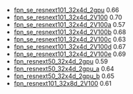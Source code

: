 * [fpn_se_resnext101_32x4d_2gpu](configs/fpn_se_resnext101_32x4d_cityscapes_2gpu.py) 0.66
* [fpn_se_resnext101_32x4d_2V100](configs/fpn_se_resnext101_32x4d_cityscapes_2V100.py) 0.70
* [fpn_se_resnext101_32x4d_2V100a](configs/fpn_se_resnext101_32x4d_cityscapes_2V100a.py) 0.57
* [fpn_se_resnext101_32x4d_2V100b](configs/fpn_se_resnext101_32x4d_cityscapes_2V100a.py) 0.68
* [fpn_se_resnext101_32x4d_2V100c](configs/fpn_se_resnext101_32x4d_cityscapes_2V100c.py) 0.63
* [fpn_se_resnext101_32x4d_2V100d](configs/fpn_se_resnext101_32x4d_cityscapes_2V100d.py) 0.67
* [fpn_se_resnext101_32x4d_2V100e](configs/fpn_se_resnext101_32x4d_cityscapes_2V100e.py) 0.69
* [fpn_resnext50_32x4d_2gpu](configs/fpn_resnext50_32x4d_cityscapes_2gpu.py) 0.59
* [fpn_resnext50_32x4d_2gpu_a](configs/fpn_resnext50_32x4d_cityscapes_2gpu_a.py) 0.64
* [fpn_resnext50_32x4d_2gpu_b](configs/fpn_resnext50_32x4d_cityscapes_2gpu_b.py) 0.65
* [fpn_resnext101_32x8d_2V100](configs/fpn_resnext101_32x8d_2V100.py) 0.61
